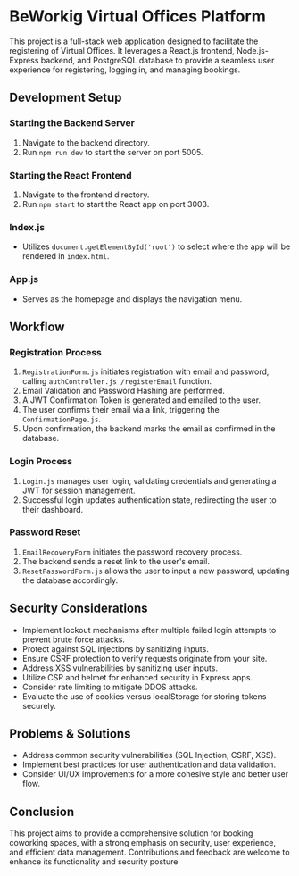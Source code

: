 # BeWorkig Virtual Offices Platform

This project is a full-stack web application designed to facilitate the registering of Virtual Offices. It leverages a React.js frontend, Node.js-Express backend, and PostgreSQL database to provide a seamless user experience for registering, logging in, and managing bookings.

## Development Setup

### Starting the Backend Server

1. Navigate to the backend directory.
2. Run `npm run dev` to start the server on port 5005.

### Starting the React Frontend

1. Navigate to the frontend directory.
2. Run `npm start` to start the React app on port 3003.

### Index.js

- Utilizes `document.getElementById('root')` to select where the app will be rendered in `index.html`.

### App.js

- Serves as the homepage and displays the navigation menu.

## Workflow

### Registration Process

1. `RegistrationForm.js` initiates registration with email and password, calling `authController.js /registerEmail` function.
2. Email Validation and Password Hashing are performed.
3. A JWT Confirmation Token is generated and emailed to the user.
4. The user confirms their email via a link, triggering the `ConfirmationPage.js`.
5. Upon confirmation, the backend marks the email as confirmed in the database.

### Login Process

1. `Login.js` manages user login, validating credentials and generating a JWT for session management.
2. Successful login updates authentication state, redirecting the user to their dashboard.

### Password Reset

1. `EmailRecoveryForm` initiates the password recovery process.
2. The backend sends a reset link to the user's email.
3. `ResetPasswordForm.js` allows the user to input a new password, updating the database accordingly.

## Security Considerations

- Implement lockout mechanisms after multiple failed login attempts to prevent brute force attacks.
- Protect against SQL injections by sanitizing inputs.
- Ensure CSRF protection to verify requests originate from your site.
- Address XSS vulnerabilities by sanitizing user inputs.
- Utilize CSP and helmet for enhanced security in Express apps.
- Consider rate limiting to mitigate DDOS attacks.
- Evaluate the use of cookies versus localStorage for storing tokens securely.

## Problems & Solutions

- Address common security vulnerabilities (SQL Injection, CSRF, XSS).
- Implement best practices for user authentication and data validation.
- Consider UI/UX improvements for a more cohesive style and better user flow.

## Conclusion

This project aims to provide a comprehensive solution for booking coworking spaces, with a strong emphasis on security, user experience, and efficient data management. Contributions and feedback are welcome to enhance its functionality and security posture